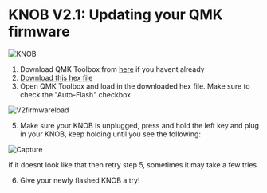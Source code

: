 # KNOB V2.1: Updating your QMK firmware

![KNOB](https://github.com/user-attachments/assets/2c5d7582-cdef-45be-adfb-913d4c559ec1)

1. Download QMK Toolbox from [here](https://qmk.fm/toolbox) if you havent already
2. [Download this hex file](https://drive.google.com/uc?export=download&id=14kMoJPcEGsKEKZ07-O6sWpsd4XSsVIXF)
3. Open QMK Toolbox and load in the downloaded hex file. Make sure to check the "Auto-Flash" checkbox

![V2firmwareload](https://github.com/user-attachments/assets/ce5f958a-abb7-44cb-93a7-7890bb07d8b4)

5. Make sure your KNOB is unplugged, press and hold the left key and plug in your KNOB, keep holding until you see the following:

![Capture](https://github.com/user-attachments/assets/bab7ba52-ff29-45c0-82c0-c7fc985d4362)

If it doesnt look like that then retry step 5, sometimes it may take a few tries

6. Give your newly flashed KNOB a try!
